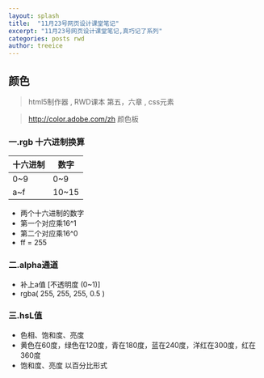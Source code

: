 ```yaml
---
layout: splash
title:  "11月23号网页设计课堂笔记"
excerpt: "11月23号网页设计课堂笔记,真巧记了系列"
categories: posts rwd
author: treeice
---
```

## 颜色
 > html5制作器 ,  RWD课本 第五，六章 ,  css元素
 
 > http://color.adobe.com/zh 颜色板

###  一.rgb 十六进制换算

十六进制|数字
-|-
0~9|0~9
a~f|10~15
 
 - 两个十六进制的数字
 - 第一个对应乘16^1
 - 第二个对应乘16^0
 - ff = 255
 
### 二.alpha通道
  
  - 补上a值 [不透明度 (0~1)]
  - rgba(  255, 255, 255, 0.5 )

  
### 三.hsL值

 - 色相、饱和度、亮度
 - 黄色在60度，绿色在120度，青在180度，蓝在240度，洋红在300度，红在360度			
 - 饱和度、亮度 以百分比形式
